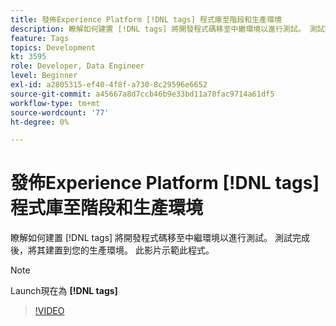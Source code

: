 ```yaml
---
title: 發佈Experience Platform [!DNL tags] 程式庫至階段和生產環境
description: 瞭解如何建置 [!DNL tags] 將開發程式碼移至中繼環境以進行測試。 測試完成後，將其建置到您的生產環境。 此影片示範此程式。
feature: Tags
topics: Development
kt: 3595
role: Developer, Data Engineer
level: Beginner
exl-id: a2805315-ef40-4f8f-a730-8c29596e6652
source-git-commit: a45667a8d7ccb46b9e33bd11a78fac9714a61df5
workflow-type: tm+mt
source-wordcount: '77'
ht-degree: 0%

---
```


# 發佈Experience Platform [!DNL tags] 程式庫至階段和生產環境

瞭解如何建置 [!DNL tags] 將開發程式碼移至中繼環境以進行測試。 測試完成後，將其建置到您的生產環境。 此影片示範此程式。

>[!NOTE]
>
> Launch現在為 **[!DNL tags]**

>[!VIDEO](https://video.tv.adobe.com/v/28777/?quality=12&learn=on)
